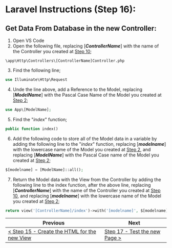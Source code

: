 # Laravel Instructions (Step 16):

## Get Data From Database in the new Controller:

1. Open VS Code
2. Open the following file, replacing [**_ControllerName_**] with the name of the Controller you created at [Step 10](laravel-10.md);

```
\app\Http\Controllers\[ControllerName]Controller.php
```

3. Find the following line;

```PHP
use Illuminate\Http\Request
```

4. Unde the line above, add a Reference to the Model, replacing [**_ModelName_**] with the Pascal Case Name of the Model you created at [Step 2](laravel-2.md);

```PHP
use App\[ModelName];
```

5. Find the "_index_" function;

```PHP
public function index()
```

6. Add the following code to store all of the Model data in a variable by adding the following line to the "_index_" function, replacing [**_modelname_**] with the lowercase name of the Model you created at [Step 2](laravel-2.md), and replacing [**_ModelName_**] with the Pascal Case name of the Model you created at [Step 2](laravel-2.md);

```PHP
$[modelname] = [ModelName]::all();
```

7. Return the Model data with the View from the Controller by adding the following line to the index function, after the above line, replacing [**_ControllerName_**] with the name of the Controller you created at [Step 10](laravel-10.md), and replacing [**_modelname_**] with the lowercase name of the Model you created at [Step 2](laravel-2.md);

```PHP
return view('[ControllerName]/index')->with('[modelname]', $[modelname]);
```

| Previous | Next |
| -------- | ---- |
| [< Step 15 - Create the HTML for the new View](laravel-15.md) | [Step 17 - Test the new Page >](laravel-17.md) |